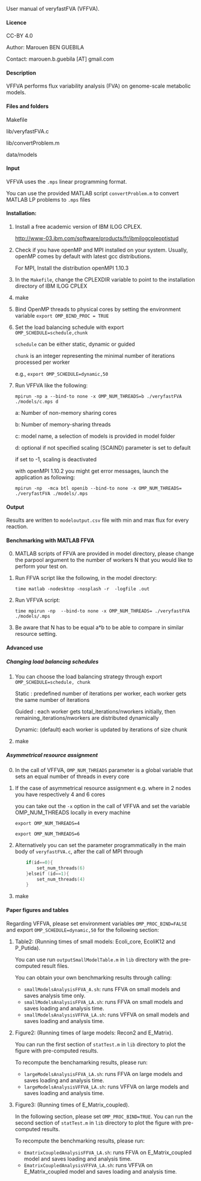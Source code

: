 User manual of veryfastFVA (VFFVA).

#### Licence
CC-BY 4.0

Author: Marouen BEN GUEBILA 

Contact: marouen.b.guebila [AT] gmail.com

#### Description
VFFVA performs flux variability analysis (FVA) on genome-scale metabolic models.

#### Files and folders
Makefile

lib/veryfastFVA.c

lib/convertProblem.m

data/models

#### Input
VFFVA uses the `.mps` linear programming format.

You can use the provided MATLAB script `convertProblem.m` to convert MATLAB LP problems to `.mps` files

#### Installation:
1. Install a free academic version of IBM ILOG CPLEX.

	http://www-03.ibm.com/software/products/fr/ibmilogcpleoptistud

2. Check if you have openMP and MPI installed on your system. Usually, openMP comes by default with latest gcc distributions.

	For MPI, Install the distribution openMPI 1.10.3 

3. In the `Makefile`, change the CPLEXDIR variable to point to the installation directory of IBM ILOG CPLEX

4. make

5. Bind OpenMP threads to physical cores by setting the environment variable
`export OMP_BIND_PROC = TRUE`

6. Set the load balancing schedule with export `OMP_SCHEDULE=schedule,chunk`

	`schedule` can be either static, dynamic or guided

	`chunk` is an integer representing the minimal number of iterations processed per worker

	e.g., `export OMP_SCHEDULE=dynamic,50`

7. Run VFFVA like the following:

	`mpirun -np a --bind-to none -x OMP_NUM_THREADS=b ./veryfastFVA ./models/c.mps d`

	a: Number of non-memory sharing cores

	b: Number of memory-sharing threads

	c: model name, a selection of models is provided in model folder

	d: optional if not specified scaling (SCAIND) parameter is set to default

	if set to -1, scaling is deactivated

	with openMPI 1.10.2 you might get error messages, launch the application as following:

	`mpirun -np  -mca btl openib --bind-to none -x OMP_NUM_THREADS= ./veryfastFVA ./models/.mps `

#### Output
Results are written to `modeloutput.csv` file with min and max flux for every reaction.

#### Benchmarking with MATLAB FFVA
0. MATLAB scripts of FFVA are provided in model directory, please change the parpool argument to the number of workers N that you would like to perform your test on. 

1. Run FFVA script like the following, in the model directory:

	`time matlab -nodesktop -nosplash -r  -logfile .out`

2. Run VFFVA script:

	`time mpirun -np  --bind-to none -x OMP_NUM_THREADS= ./veryfastFVA ./models/.mps `

3. Be aware that N has to be equal a*b to be able to compare in similar resource setting.

#### Advanced use

##### Changing load balancing schedules
1. You can choose the load balancing strategy through export `OMP_SCHEDULE=schedule, chunk`

    Static : predefined number of iterations per worker, each worker gets the same number of iterations

    Guided : each worker gets total_iterations/nworkers initially, then remaining_iterations/nworkers are distributed dynamically

    Dynamic: (default) each worker is updated by iterations of size chunk 

2. make

##### Asymmetrical resource assignment
0. In the call of VFFVA, `OMP_NUM_THREADS` parameter is a global variable that sets an equal number of threads in every core

1. If the case of asymmetrical resource assignment e.g. where in 2 nodes you have respectively 4 and 6 cores

	you can take out the `-x` option in the call of VFFVA and set the variable OMP_NUM_THREADS locally in every machine

	`export OMP_NUM_THREADS=4`

	`export OMP_NUM_THREADS=6`

2. Alternatively you can set the parameter programmatically in the main body of `veryfastFVA.c`, after the call of MPI through

	```c
    	if(id==0){
	        set_num_threads(6)
	    }elseif (id==1){
        	set_num_threads(4)
	    }
	```
3. make

#### Paper figures and tables
Regarding VFFVA, please set environment variables `OMP_PROC_BIND=FALSE` and export `OMP_SCHEDULE=dynamic,50` for the following section:

1. Table2: (Running times of small models: Ecoli_core, EcoliK12 and P_Putida).

	You can use run `outputSmallModelTable.m` in `lib` directory with the pre-computed result files.

	You can obtain your own benchmarking results through calling:
	- `smallModelsAnalysisFFVA_A.sh`: runs FFVA on small models and saves analysis time only.
	- `smallModelsAnalysisFFVA_LA.sh`: runs FFVA on small models and saves loading and analysis time.
	- `smallModelsAnalysisVFFVA_LA.sh`: runs VFFVA on small models and saves loading and analysis time.

2. Figure2: (Running times of large models: Recon2 and E_Matrix).

	You can run the first section of `statTest.m` in `lib` directory to plot the figure with pre-computed results.

	To recompute the benchamarking results, please run:
	- `largeModelsAnalysisFFVA_LA.sh`: runs FFVA on large models and saves loading and analysis time.
	- `largeModelsAnalysisVFFVA_LA.sh`: runs VFFVA on large models and saves loading and analysis time.

3. Figure3: (Running times of E_Matrix_coupled).

	In the following section, please set `OMP_PROC_BIND=TRUE`.
	You can run the second section of `statTest.m` in `lib` directory to plot the figure with pre-computed results.

	To recompute the benchmarking results, please run:
	- `EmatrixCoupledAnalysisFFVA_LA.sh`: runs FFVA on E_Matrix_coupled model and saves loading and analysis time.
	- `EmatrixCoupledAnalysisVFFVA_LA.sh`: runs VFFVA on E_Matrix_coupled model and saves loading and analysis time.
